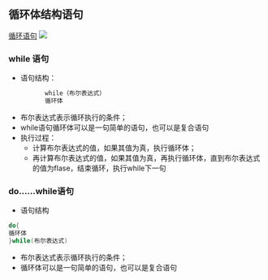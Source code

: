 ## 循环体结构语句
[循环语句](http://i.imgur.com/dRChAHC.png)
![](http://i.imgur.com/Mj6wNdj.png)
### while 语句
- 语句结构：
``` java
          while（布尔表达式）
          循环体
```
- 布尔表达式表示循环执行的条件；
- while语句循环体可以是一句简单的语句，也可以是复合语句
- 执行过程：
   - 计算布尔表达式的值，如果其值为真，执行循环体；
   - 再计算布尔表达式的值，如果其值为真，再执行循环体，直到布尔表达式的值为flase，结束循环，执行while下一句   
 
### do……while语句
- 语句结构
```java
do{
循环体
}while(布尔表达式)
```
- 布尔表达式表示循环执行的条件；
- 循环体可以是一句简单的语句，也可以是复合语句